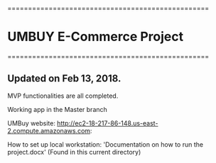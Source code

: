 =================================================
# UMBUY E-Commerce Project
=================================================


## Updated on Feb 13, 2018.

 MVP functionalities are all completed. 
 
 Working app in the Master branch
 
 UMBuy website: http://ec2-18-217-86-148.us-east-2.compute.amazonaws.com:
 
 How to set up local workstation: 'Documentation on how to run the project.docx' (Found in this current directory)
